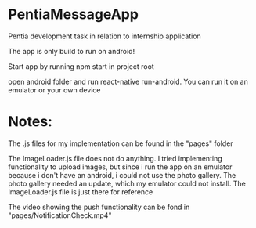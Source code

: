 # PentiaMessageApp

Pentia development task in relation to internship application

The app is only build to run on android!

Start app by running npm start in project root

open android folder and run react-native run-android. You can run it on an emulator or your own device

# Notes: 
The .js files for my implementation can be found in the "pages" folder

The ImageLoader.js file does not do anything. I tried implementing functionality to upload images,
but since i run the app on an emulator because i don't have an android, i could not use the photo gallery.
The photo gallery needed an update, which my emulator could not install. The ImageLoader.js file is just there for reference

The video showing the push functionality can be fond in "pages/NotificationCheck.mp4"

